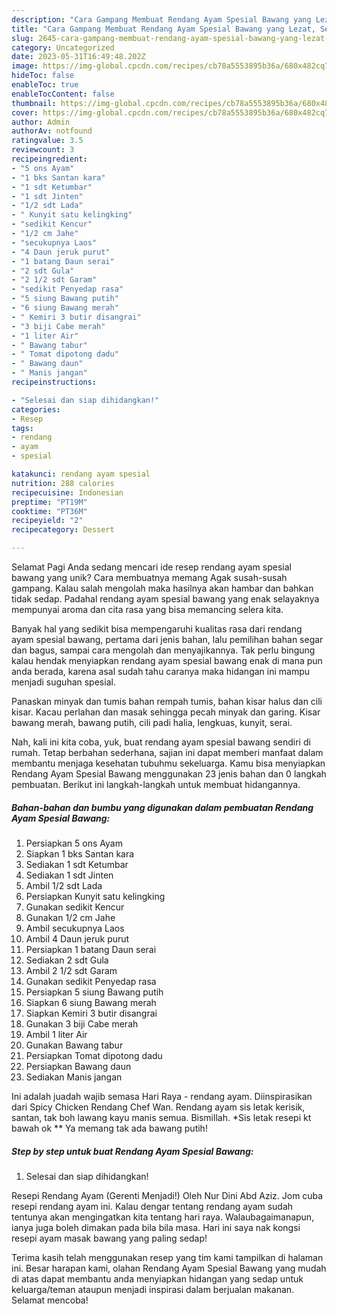 ```yaml
---
description: "Cara Gampang Membuat Rendang Ayam Spesial Bawang yang Lezat, Sempurna"
title: "Cara Gampang Membuat Rendang Ayam Spesial Bawang yang Lezat, Sempurna"
slug: 2645-cara-gampang-membuat-rendang-ayam-spesial-bawang-yang-lezat-sempurna
category: Uncategorized
date: 2023-05-31T16:49:48.202Z
image: https://img-global.cpcdn.com/recipes/cb78a5553895b36a/680x482cq70/rendang-ayam-spesial-bawang-foto-resep-utama.jpg
hideToc: false
enableToc: true
enableTocContent: false
thumbnail: https://img-global.cpcdn.com/recipes/cb78a5553895b36a/680x482cq70/rendang-ayam-spesial-bawang-foto-resep-utama.jpg
cover: https://img-global.cpcdn.com/recipes/cb78a5553895b36a/680x482cq70/rendang-ayam-spesial-bawang-foto-resep-utama.jpg
author: Admin
authorAv: notfound
ratingvalue: 3.5
reviewcount: 3
recipeingredient:
- "5 ons Ayam"
- "1 bks Santan kara"
- "1 sdt Ketumbar"
- "1 sdt Jinten"
- "1/2 sdt Lada"
- " Kunyit satu kelingking"
- "sedikit Kencur"
- "1/2 cm Jahe"
- "secukupnya Laos"
- "4 Daun jeruk purut"
- "1 batang Daun serai"
- "2 sdt Gula"
- "2 1/2 sdt Garam"
- "sedikit Penyedap rasa"
- "5 siung Bawang putih"
- "6 siung Bawang merah"
- " Kemiri 3 butir disangrai"
- "3 biji Cabe merah"
- "1 liter Air"
- " Bawang tabur"
- " Tomat dipotong dadu"
- " Bawang daun"
- " Manis jangan"
recipeinstructions:

- "Selesai dan siap dihidangkan!"
categories:
- Resep
tags:
- rendang
- ayam
- spesial

katakunci: rendang ayam spesial 
nutrition: 288 calories
recipecuisine: Indonesian
preptime: "PT19M"
cooktime: "PT36M"
recipeyield: "2"
recipecategory: Dessert

---
```



Selamat Pagi Anda sedang mencari ide resep rendang ayam spesial bawang yang unik? Cara membuatnya memang Agak susah-susah gampang. Kalau salah mengolah maka hasilnya akan hambar dan bahkan tidak sedap. Padahal rendang ayam spesial bawang yang enak selayaknya mempunyai aroma dan cita rasa yang bisa memancing selera kita.


Banyak hal yang sedikit bisa mempengaruhi kualitas rasa dari rendang ayam spesial bawang, pertama dari jenis bahan, lalu pemilihan bahan segar dan bagus, sampai cara mengolah dan menyajikannya. Tak perlu bingung kalau hendak menyiapkan rendang ayam spesial bawang enak di mana pun anda berada, karena asal sudah tahu caranya maka hidangan ini mampu menjadi suguhan spesial.

Panaskan minyak dan tumis bahan rempah tumis, bahan kisar halus dan cili kisar. Kacau perlahan dan masak sehingga pecah minyak dan garing. Kisar bawang merah, bawang putih, cili padi halia, lengkuas, kunyit, serai.


Nah, kali ini kita coba, yuk, buat rendang ayam spesial bawang sendiri di rumah. Tetap berbahan sederhana, sajian ini dapat memberi manfaat dalam membantu menjaga kesehatan tubuhmu sekeluarga. Kamu bisa menyiapkan Rendang Ayam Spesial Bawang menggunakan 23 jenis bahan dan 0 langkah pembuatan. Berikut ini langkah-langkah untuk membuat hidangannya.

<!--inarticleads1-->

##### Bahan-bahan dan bumbu yang digunakan dalam pembuatan Rendang Ayam Spesial Bawang:

1. Persiapkan 5 ons Ayam
1. Siapkan 1 bks Santan kara
1. Sediakan 1 sdt Ketumbar
1. Sediakan 1 sdt Jinten
1. Ambil 1/2 sdt Lada
1. Persiapkan  Kunyit satu kelingking
1. Gunakan sedikit Kencur
1. Gunakan 1/2 cm Jahe
1. Ambil secukupnya Laos
1. Ambil 4 Daun jeruk purut
1. Persiapkan 1 batang Daun serai
1. Sediakan 2 sdt Gula
1. Ambil 2 1/2 sdt Garam
1. Gunakan sedikit Penyedap rasa
1. Persiapkan 5 siung Bawang putih
1. Siapkan 6 siung Bawang merah
1. Siapkan  Kemiri 3 butir disangrai
1. Gunakan 3 biji Cabe merah
1. Ambil 1 liter Air
1. Gunakan  Bawang tabur
1. Persiapkan  Tomat dipotong dadu
1. Persiapkan  Bawang daun
1. Sediakan  Manis jangan


Ini adalah juadah wajib semasa Hari Raya - rendang ayam. Diinspirasikan dari Spicy Chicken Rendang Chef Wan. Rendang ayam sis letak kerisik, santan, tak boh lawang kayu manis semua. Bismillah. *Sis letak resepi kt bawah ok ** Ya memang tak ada bawang putih! 

<!--inarticleads2-->

##### Step by step untuk buat Rendang Ayam Spesial Bawang:


1. Selesai dan siap dihidangkan!

Resepi Rendang Ayam (Gerenti Menjadi!) Oleh Nur Dini Abd Aziz. Jom cuba resepi rendang ayam ini. Kalau dengar tentang rendang ayam sudah tentunya akan mengingatkan kita tentang hari raya. Walaubagaimanapun, ianya juga boleh dimakan pada bila bila masa. Hari ini saya nak kongsi resepi ayam masak bawang yang paling sedap! 

Terima kasih telah menggunakan resep yang tim kami tampilkan di halaman ini. Besar harapan kami, olahan Rendang Ayam Spesial Bawang yang mudah di atas dapat membantu anda menyiapkan hidangan yang sedap untuk keluarga/teman ataupun menjadi inspirasi dalam berjualan makanan. Selamat mencoba!
